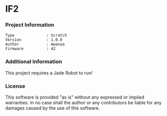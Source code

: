 IF2
================



### Project Information
```
Type              : Scratch
Version           : 1.0.0
Author            : mwanaa
Firmware          : 42
```

### Additional Information
This project requires a Jade Robot to run!

### License
This software is provided "as is" without any expressed or implied warranties.  In no case shall the author or any contributors be liable for any damages caused by the use of this software.

